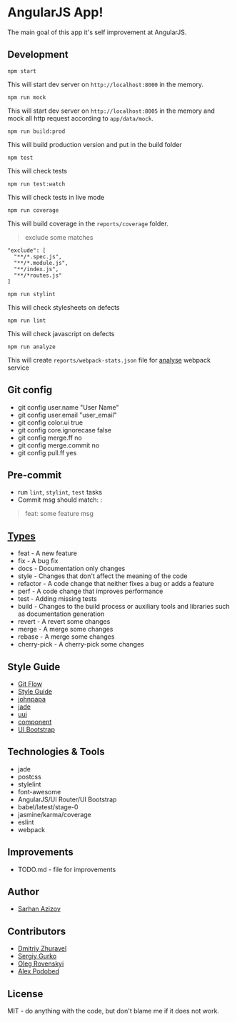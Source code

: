 # AngularJS App!
The main goal of this app it's self improvement at AngularJS.

## Development
```
npm start
```
This will start dev server on `http://localhost:8000` in the memory.

```
npm run mock
```
This will start dev server on `http://localhost:8005` in the memory and mock all http request according to `app/data/mock`.

```
npm run build:prod
```
This will build production version and put in the build folder

```
npm test
```
This will check tests

```
npm run test:watch
```
This will check tests in live mode

```
npm run coverage
```
This will build coverage in the `reports/coverage` folder.
> exclude some matches

```
"exclude": [
  "**/*.spec.js",
  "**/*.module.js",
  "**/index.js",
  "**/*routes.js"
]
```

```
npm run stylint
```
This will check stylesheets on defects  

```
npm run lint
```
This will check javascript on defects  

```
npm run analyze
```
This will create `reports/webpack-stats.json` file for [analyse](https://webpack.github.io/analyse/) webpack service

## Git config
* git config user.name "User Name"
* git config user.email "user_email"
* git config color.ui true
* git config core.ignorecase false
* git config merge.ff no
* git config merge.commit no
* git config pull.ff yes

## Pre-commit
* run `lint`, `stylint`, `test` tasks
* Commit msg should match: <type>: <subject>

> feat: some feature msg


## [Types](http://npm.im/commitizen)
* feat - A new feature
* fix - A bug fix
* docs - Documentation only changes
* style - Changes that don't affect the meaning of the code 
* refactor - A code change that neither fixes a bug or adds a feature
* perf - A code change that improves performance
* test - Adding missing tests
* build - Changes to the build process or auxiliary tools and libraries such as documentation generation
* revert - A revert some changes 
* merge - A merge some changes
* rebase - A merge some changes
* cherry-pick -  A cherry-pick some changes

## Style Guide
* [Git Flow](https://habrahabr.ru/post/106912/)
* [Style Guide](https://github.com/toddmotto/angular-styleguide)
* [johnpapa](https://github.com/johnpapa/angular-styleguide/blob/master/a1/README.md)
* [jade](https://pugjs.org/api/migration-v2.html)
* [uui](https://uui.epam.com)
* [component](https://docs.angularjs.org/guide/component)
* [UI Bootstrap](http://angular-ui.github.io/bootstrap/)

## Technologies & Tools
* jade
* postcss
* stylelint
* font-awesome
* AngularJS/UI Router/UI Bootstrap
* babel/latest/stage-0
* jasmine/karma/coverage
* eslint
* webpack

## Improvements
* TODO.md - file for improvements
 
## Author
* [Sarhan Azizov](https://github.com/Jayser/)

## Contributors
* [Dmitriy Zhuravel](https://github.com/dmZhur)
* [Sergiy Gurko](https://github.com/DStereo)
* [Oleg Rovenskyi](https://github.com/OlegRovenskyi)
* [Alex Podobed](https://github.com/AlexPodobed)

## License
MIT - do anything with the code, but don't blame me if it does not work.